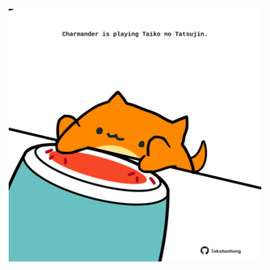 <!-- built at 04/01/2023, 09:00:56 UTC -->
<p align="center">
  <img width="500" height="500" src="./ReadmeImage.svg">
</p>
